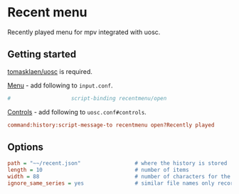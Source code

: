 # Recent menu

Recently played menu for mpv integrated with uosc.

## Getting started

[tomasklaen/uosc](https://github.com/tomasklaen/uosc) is required.

[Menu](https://github.com/tomasklaen/uosc#adding-items-to-menu) - add following to `input.conf`.

```ini
#                   script-binding recentmenu/open                      #! Recently played
```

[Controls](https://github.com/tomasklaen/uosc#set-prop-value) - add following to `uosc.conf#controls`.

```ini
command:history:script-message-to recentmenu open?Recently played
```

## Options

```ini
path = "~~/recent.json"                 # where the history is stored
length = 10                             # number of items
width = 88                              # number of characters for the item
ignore_same_series = yes                # similar file names only record the most recent one
```
